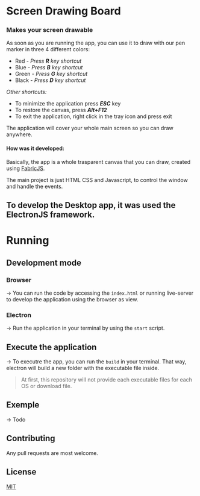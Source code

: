 # Screen Drawing Board

### **Makes your screen drawable**
As soon as you are running the app, you can use it to draw with our pen marker in three 4 different colors:

- Red - _Press **R** key shortcut_ 
- Blue - _Press **B** key shortcut_ 
- Green - _Press **G** key shortcut_ 
- Black - _Press **D** key shortcut_ 

_Other shortcuts:_
- To minimize the application press **_ESC_**  key
- To restore the canvas, press **_Alt+F12_** 
- To exit the application, right click in the tray icon and press exit

The application will cover your whole main screen so you can draw anywhere.


#### **How was it developed:**
Basically, the app is a whole trasparent canvas that you can draw, created using [FabricJS](http://fabricjs.com).

The main project is just HTML CSS and Javascript, to control the window and handle the events.

To develop the Desktop app, it was used the ElectronJS framework.
---

# Running

## Development mode

### **Browser**
-> You can run the code by accessing the `index.html` or running live-server to develop the application using the browser as view.

### **Electron**
-> Run the application in your terminal by using the `start` script.

## **Execute the application**
-> To executre the app, you can run the `build` in your terminal. That way, electron will build a new folder with the executable file inside. 
> At first, this repository will not provide each executable files for each OS or download file.

## **Exemple**
-> Todo
## Contributing
Any pull requests are most welcome.

## License

[MIT](https://choosealicense.com/licenses/mit/)